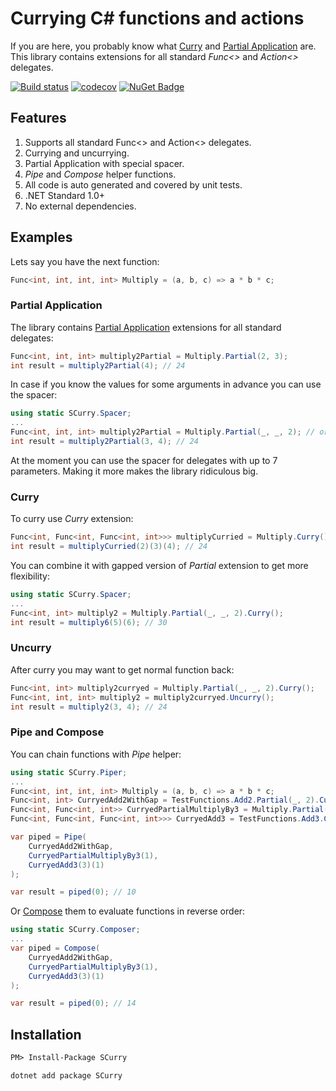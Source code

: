 # Currying C# functions and actions

If you are here, you probably know what [Curry](https://en.wikipedia.org/wiki/Currying) and [Partial Application](https://en.wikipedia.org/wiki/Partial_application) are. This library contains extensions for all standard *Func<>* and *Action<>* delegates.

[![Build status](https://ci.appveyor.com/api/projects/status/2ppb58d9a8gmvdfw/branch/master?svg=true)](https://ci.appveyor.com/project/sgaliamov/scurry/branch/master)
[![codecov](https://codecov.io/gh/sgaliamov/scurry/branch/develop/graph/badge.svg)](https://codecov.io/gh/sgaliamov/scurry)
[![NuGet Badge](https://buildstats.info/nuget/scurry)](https://www.nuget.org/packages/scurry/)

## Features

1. Supports all standard Func<> and Action<> delegates.
1. Currying and uncurrying.
1. Partial Application with special spacer.
1. *Pipe* and *Compose* helper functions.
1. All code is auto generated and covered by unit tests.
1. .NET Standard 1.0+
1. No external dependencies.

## Examples

Lets say you have the next function:

``` c#
Func<int, int, int, int> Multiply = (a, b, c) => a * b * c;
```

### Partial Application

The library contains [Partial Application](https://en.wikipedia.org/wiki/Partial_application) extensions for all standard delegates:

``` c#
Func<int, int, int> multiply2Partial = Multiply.Partial(2, 3);
int result = multiply2Partial(4); // 24
```

In case if you know the values for some arguments in advance you can use the spacer:

``` c#
using static SCurry.Spacer;
...
Func<int, int, int> multiply2Partial = Multiply.Partial(_, _, 2); // or Multiply.Partial(1, _, 2) or Multiply.Partial(_, 2)
int result = multiply2Partial(3, 4); // 24
```

At the moment you can use the spacer for delegates with up to 7 parameters. Making it more makes the library ridiculous big.

### Curry

To curry use *Curry* extension:

``` c#
Func<int, Func<int, Func<int, int>>> multiplyCurried = Multiply.Curry();
int result = multiplyCurried(2)(3)(4); // 24
```

You can combine it with gapped version of *Partial* extension to get more flexibility:

``` c#
using static SCurry.Spacer;
...
Func<int, int> multiply2 = Multiply.Partial(_, _, 2).Curry();
int result = multiply6(5)(6); // 30
```

### Uncurry

After curry you may want to get normal function back:

``` c#
Func<int, int> multiply2curryed = Multiply.Partial(_, _, 2).Curry();
Func<int, int, int> multiply2 = multiply2curryed.Uncurry();
int result = multiply2(3, 4); // 24
```

### Pipe and Compose

You can chain functions with *Pipe* helper:

``` c#
using static SCurry.Piper;
...
Func<int, int, int, int> Multiply = (a, b, c) => a * b * c;
Func<int, int> CurryedAdd2WithGap = TestFunctions.Add2.Partial(_, 2).Curry();
Func<int, Func<int, int>> CurryedPartialMultiplyBy3 = Multiply.Partial(_, _, 3).Curry();
Func<int, Func<int, Func<int, int>>> CurryedAdd3 = TestFunctions.Add3.Curry();

var piped = Pipe(
    CurryedAdd2WithGap,
    CurryedPartialMultiplyBy3(1),
    CurryedAdd3(3)(1)
);

var result = piped(0); // 10
```

Or [Compose](https://en.wikipedia.org/wiki/Function_composition) them to evaluate functions in reverse order:

``` c#
using static SCurry.Composer;
...
var piped = Compose(
    CurryedAdd2WithGap,
    CurryedPartialMultiplyBy3(1),
    CurryedAdd3(3)(1)
);

var result = piped(0); // 14
```

## Installation

``` ps
PM> Install-Package SCurry
```

``` cmd
dotnet add package SCurry
```
